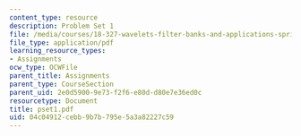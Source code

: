 ```yaml
---
content_type: resource
description: Problem Set 1
file: /media/courses/18-327-wavelets-filter-banks-and-applications-spring-2003/04c04912cebb9b7b795e5a3a82227c59_pset1.pdf
file_type: application/pdf
learning_resource_types:
- Assignments
ocw_type: OCWFile
parent_title: Assignments
parent_type: CourseSection
parent_uid: 2e0d5900-9e73-f2f6-e80d-d80e7e36ed0c
resourcetype: Document
title: pset1.pdf
uid: 04c04912-cebb-9b7b-795e-5a3a82227c59
---
```

